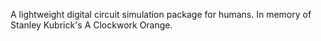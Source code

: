 A lightweight digital circuit simulation package for humans. In memory of Stanley Kubrick's A Clockwork Orange.